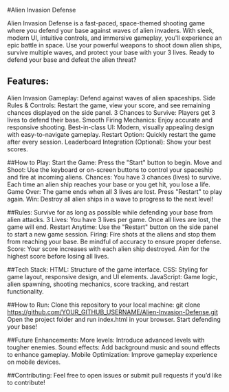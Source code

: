 #Alien Invasion Defense

Alien Invasion Defense is a fast-paced, space-themed shooting game where you defend your base against waves of alien invaders. With sleek, modern UI, intuitive controls, and immersive gameplay, you'll experience an epic battle in space. Use your powerful weapons to shoot down alien ships, survive multiple waves, and protect your base with your 3 lives. Ready to defend your base and defeat the alien threat?

## Features:
Alien Invasion Gameplay: Defend against waves of alien spaceships.
Side Rules & Controls: Restart the game, view your score, and see remaining chances displayed on the side panel.
3 Chances to Survive: Players get 3 lives to defend their base.
Smooth Firing Mechanics: Enjoy accurate and responsive shooting.
Best-in-class UI: Modern, visually appealing design with easy-to-navigate gameplay.
Restart Option: Quickly restart the game after every session.
Leaderboard Integration (Optional): Show your best scores.

##How to Play:
Start the Game: Press the "Start" button to begin.
Move and Shoot: Use the keyboard or on-screen buttons to control your spaceship and fire at incoming aliens.
Chances: You have 3 chances (lives) to survive. Each time an alien ship reaches your base or you get hit, you lose a life.
Game Over: The game ends when all 3 lives are lost. Press "Restart" to play again.
Win: Destroy all alien ships in a wave to progress to the next level!

##Rules:
Survive for as long as possible while defending your base from alien attacks.
3 Lives: You have 3 lives per game. Once all lives are lost, the game will end.
Restart Anytime: Use the "Restart" button on the side panel to start a new game session.
Firing: Fire shots at the aliens and stop them from reaching your base. Be mindful of accuracy to ensure proper defense.
Score: Your score increases with each alien ship destroyed. Aim for the highest score before losing all lives.

##Tech Stack:
HTML: Structure of the game interface.
CSS: Styling for game layout, responsive design, and UI elements.
JavaScript: Game logic, alien spawning, shooting mechanics, score tracking, and restart functionality.

##How to Run:
Clone this repository to your local machine:
git clone https://github.com/YOUR_GITHUB_USERNAME/Alien-Invasion-Defense.git
Open the project folder and run index.html in your browser.
Start defending your base!

##Future Enhancements:
More levels: Introduce advanced levels with tougher enemies.
Sound effects: Add background music and sound effects to enhance gameplay.
Mobile Optimization: Improve gameplay experience on mobile devices.

##Contributing:
Feel free to open issues or submit pull requests if you’d like to contribute!

